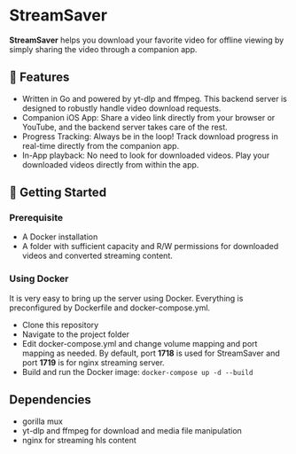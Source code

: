 # StreamSaver
**StreamSaver** helps you download your favorite video for offline viewing by simply sharing the video through a companion app.

## 🌟 Features
- Written in Go and powered by yt-dlp and ffmpeg. This backend server is designed to robustly handle video download requests.
- Companion iOS App: Share a video link directly from your browser or YouTube, and the backend server takes care of the rest.
- Progress Tracking: Always be in the loop! Track download progress in real-time directly from the companion app.
- In-App playback: No need to look for downloaded videos. Play your downloaded videos directly from within the app.

## 🚀 Getting Started

### Prerequisite
- A Docker installation
- A folder with sufficient capacity and R/W permissions for downloaded videos and converted streaming content.
### Using Docker
It is very easy to bring up the server using Docker. Everything is preconfigured by Dockerfile and docker-compose.yml.
- Clone this repository
- Navigate to the project folder
- Edit docker-compose.yml and change volume mapping and port mapping as needed. By default, port **1718** is used for StreamSaver and port **1719** is for nginx streaming server. 
- Build and run the Docker image: `docker-compose up -d --build`

## Dependencies
- gorilla mux
- yt-dlp and ffmpeg for download and media file manipulation
- nginx for streaming hls content